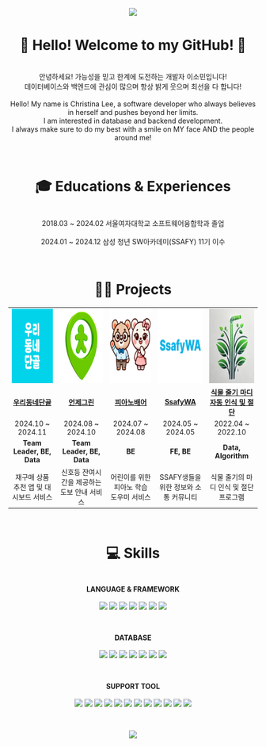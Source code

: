 <p align="center">
    <img src="https://capsule-render.vercel.app/api?type=waving&color=87CEEB&height=200&section=header&text=It's%20Christina%20here~!&fontSize=50&fontColor=FFFFFF&animation=fadeIn&fontAlignY=35&desc=💙%20🍀&descAlignY=55&descAlign=50"/>
</p>

<h1 align="center">👋 Hello! Welcome to my GitHub! 💙</h1>
<p align="center">
</br>
    안녕하세요! 가능성을 믿고 한계에 도전하는 개발자 이소민입니다!  </br>
    데이터베이스와 백엔드에 관심이 많으며 항상 밝게 웃으며 최선을 다 합니다!  
    </br>
    </br>
    Hello! My name is Christina Lee, a software developer who always believes in herself and pushes beyond her limits.  </br>
    I am interested in database and backend development.  </br>
    I always make sure to do my best with a smile on MY face AND the people around me!  
</p>
</br>
<h1 align="center">🎓 Educations & Experiences</h1>
<p align="center"></br>
     2018.03 ~ 2024.02 서울여자대학교 소프트웨어융합학과 졸업  </br></br>
     2024.01 ~ 2024.12 삼성 청년 SW아카데미(SSAFY) 11기 이수  
</p>

</br>
<h1 align="center">👨‍💻 Projects</h1>
<table align="center" style="table-layout: fixed; width: 100%; border-collapse: collapse;">
    <tr>
        <td align="center"><img src="odd.png" alt="우리동네단골" title="우리동네단골" style="width: 150px; height: 150px;"></td>
        <td align="center"><img src="green.png" alt="언제그린" title="언제그린" style="width: 150px; height: 150px;"></td>
        <td align="center"><img src="pianobear.png" alt="피아노배어" title="피아노배어" style="width: 150px; height: 150px;"></td>
        <td align="center"><img src="ssafywa.png" alt="SsafyWA" title="SsafyWA" style="width: 150px; height: 150px;"></td>
        <td align="center"><img src="stem.png" alt="식물 프로젝트" title="식물 프로젝트" style="width: 150px; height: 150px;"></td>
    </tr>
    <tr>
       <td align="center"><b><a href="https://github.com/oodongdan/ODD">우리동네단골</a></b></td>
            <td align="center"><b><a href="https://github.com/readygreen/readygreen">언제그린</a></b></td>
            <td align="center"><b><a href="https://github.com/pianobear/pianobear">피아노배어</a></b></td>
            <td align="center"><b><a href="https://github.com/ssafywa/ssafywa">SsafyWA</a></b></td>
            <td align="center"><b><a href="https://github.com/sommnee/stem_node_recognition">식물 줄기 마디 자동 인식 및 절단</a></b></td>
    </tr>
    <tr>
        <td align="center">2024.10 ~ 2024.11</td>
        <td align="center">2024.08 ~ 2024.10</td>
        <td align="center">2024.07 ~ 2024.08</td>
        <td align="center">2024.05 ~ 2024.05</td>
        <td align="center">2022.04 ~ 2022.10</td>
    </tr>
    <tr>
        <td align="center"><b>Team Leader, BE, Data</b></td>
        <td align="center"><b>Team Leader, BE, Data</b></td>
        <td align="center"><b>BE</b></td>
        <td align="center"><b>FE, BE</b></td>
        <td align="center"><b>Data, Algorithm</b></td>
    </tr>
    <tr>
        <td align="center">재구매 상품 추천 앱 및 대시보드 서비스</td>
        <td align="center">신호등 잔여시간을 제공하는 도보 안내 서비스</td>
        <td align="center">어린이를 위한 피아노 학습 도우미 서비스</td>
        <td align="center">SSAFY생들을 위한 정보와 소통 커뮤니티</td>
        <td align="center">식물 줄기의 마디 인식 및 절단 프로그램</td>
    </tr>
</table>

</br>
<h1 align="center">💻 Skills</h1>
<p align="center"></br>
    <b>LANGUAGE & FRAMEWORK</b>  
    </br></br>
<img src="https://img.shields.io/badge/java-007396?style=for-the-badge&logo=openjdk&logoColor=white">
 <img src="https://img.shields.io/badge/Python-3776AB?style=for-the-badge&logo=python&logoColor=ffd35b" />
<img src="https://img.shields.io/badge/c++-00599C?style=for-the-badge&logo=cplusplus&logoColor=white">
<img src="https://img.shields.io/badge/springboot-6DB33F?style=for-the-badge&logo=springboot&logoColor=white">
<img src="https://img.shields.io/badge/fastapi-009688?style=for-the-badge&logo=fastapi&logoColor=white">
<img src="https://img.shields.io/badge/jpa%20(hibernate)-00485B?style=for-the-badge&logo=hibernate&logoColor=white">
<img src="https://img.shields.io/badge/pyspark-FDEE21?style=for-the-badge&logo=apachespark&logoColor=black">
</p>
</br>
<p align="center">
    <b>DATABASE</b>  
    </br></br>
    <img src="https://img.shields.io/badge/mysql-4479A1?style=for-the-badge&logo=mysql&logoColor=white">
<img src="https://img.shields.io/badge/postgresql-336791?style=for-the-badge&logo=postgresql&logoColor=white">
<img src="https://img.shields.io/badge/mongodb-47A248?style=for-the-badge&logo=mongodb&logoColor=white">
<img src="https://img.shields.io/badge/cassandra-1287B1?style=for-the-badge&logo=apache-cassandra&logoColor=white">
<img src="https://img.shields.io/badge/apache%20spark-FDEE21?style=for-the-badge&logo=apachespark&logoColor=black">
<img src="https://img.shields.io/badge/redis-DC382D?style=for-the-badge&logo=redis&logoColor=white">
<img src="https://img.shields.io/badge/aws%20s3-232F3E?style=for-the-badge&logo=amazonaws&logoColor=white">
</p>
</br>
<p align="center">
    <b>SUPPORT TOOL</b>  
    </br></br>
   <img src="https://img.shields.io/badge/docker-2496ED?style=for-the-badge&logo=docker&logoColor=white">
<img src="https://img.shields.io/badge/spark-FFAC45?style=for-the-badge&logo=apachespark&logoColor=white">
<img src="https://img.shields.io/badge/jira-0052CC?style=for-the-badge&logo=jira&logoColor=white">
<img src="https://img.shields.io/badge/notion-000000?style=for-the-badge&logo=notion&logoColor=white">
<img src="https://img.shields.io/badge/postman-FF6C37?style=for-the-badge&logo=postman&logoColor=white">
<img src="https://img.shields.io/badge/swagger-85EA2D?style=for-the-badge&logo=swagger&logoColor=black">
<img src="https://img.shields.io/badge/visual%20studio%20code-007ACC?style=for-the-badge&logo=visual-studio-code&logoColor=white">
<img src="https://img.shields.io/badge/intellij%20idea-000000?style=for-the-badge&logo=intellijidea&logoColor=white">
<img src="https://img.shields.io/badge/git-F05032?style=for-the-badge&logo=git&logoColor=white">
<img src="https://img.shields.io/badge/mattermost-0072C6?style=for-the-badge&logo=mattermost&logoColor=white">
 <img src="https://img.shields.io/badge/Eclipse-2C2255?style=for-the-badge&logo=eclipse&logoColor=white" />
<img src="https://img.shields.io/badge/jupyter-F37626?style=for-the-badge&logo=jupyter&logoColor=white">

</p>
</br>
<p align="center">
    <img src="https://capsule-render.vercel.app/api?section=footer&type=waving&color=87CEEB&height=200"/>
</p>
